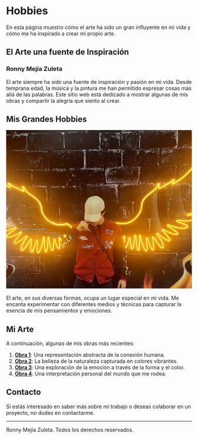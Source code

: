 # Hobbies

En esta página muestro cómo el arte ha sido un gran influyente en mi vida y cómo me ha inspirado a crear mi propio arte.

## El Arte una fuente de Inspiración

### Ronny Mejía Zuleta

El arte siempre ha sido una fuente de inspiración y pasión en mi vida. Desde temprana edad, la música y la pintura me han permitido expresar cosas más allá de las palabras. Este sitio web está dedicado a mostrar algunas de mis obras y compartir la alegría que siento al crear.

## Mis Grandes Hobbies

![Hobbies](build/img/imaginacion.jpeg)

El arte, en sus diversas formas, ocupa un lugar especial en mi vida. Me encanta experimentar con diferentes medios y técnicas para capturar la esencia de mis pensamientos y emociones.

## Mi Arte

A continuación, algunas de mis obras más recientes:

1. **[Obra 1](build/img/imagen1.jpeg)**: Una representación abstracta de la conexión humana.
2. **[Obra 2](build/img/imagen4.jpeg)**: La belleza de la naturaleza capturada en colores vibrantes.
3. **[Obra 3](build/img/imagen2.jpeg)**: Una exploración de la emoción a través de la forma y el color.
4. **[Obra 4](build/img/imagen3.jpeg)**: Una interpretación personal del mundo que me rodea.

## Contacto

Si estás interesado en saber más sobre mi trabajo o deseas colaborar en un proyecto, no dudes en contactarme.

---

Ronny Mejía Zuleta. Todos los derechos reservados.

